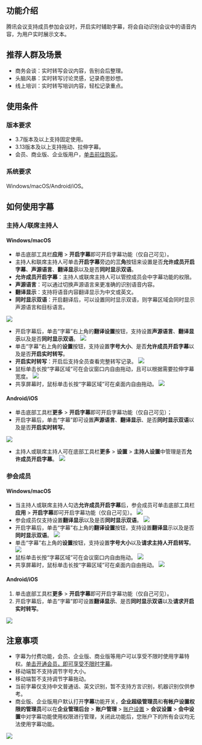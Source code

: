 ## 功能介绍
腾讯会议支持成员参加会议时，开启实时辅助字幕，将会自动识别会议中的语音内容，为用户实时展示文本。

## 推荐人群及场景
- 商务会谈：实时转写会议内容，告别会后整理。
- 头脑风暴：实时转写讨论灵感，记录奇思妙想。
- 线上培训：实时转写培训内容，轻松记录重点。

## 使用条件

### 版本要求
- 3.7版本及以上支持固定使用。
- 3.13版本及以上支持拖动、拉伸字幕。
- 会员、商业版、企业版用户，[单击前往购买](https://meeting.tencent.com/buy.html?mid=ts.p.help.wz)。

### 系统要求
Windows/macOS/Android/iOS。

## 如何使用字幕
### 主持人/联席主持人
#### Windows/macOS
- 单击底部工具栏**应用** > **开启字幕**即可开启字幕功能（仅自己可见）。
- 主持人和联席主持人可单击**开启字幕**旁边的**三角**按钮来设置是否**允许成员开启字幕**、**声源语言**、**翻译显示**以及是否**同时显示双语**。
 - **允许成员开启字幕**：主持人或联席主持人可以管控成员会中字幕功能的权限。
 - **声源语言**：可以通过切换声源语言来更准确的识别语音内容。
 - **翻译显示**：支持将语音内容翻译显示为中文或英文。
 - **同时显示双语**：开启翻译后，可以设置同时显示双语，则字幕区域会同时显示声源语言和目标语言。

![](https://qcloudimg.tencent-cloud.cn/raw/81dfa22315d1093396ed319e52e1b5de.png)

- 开启字幕后，单击“字幕”右上角的**翻译设置**按钮，支持设置**声源语言**、**翻译显示**以及是否**同时显示双语**。
![](https://qcloudimg.tencent-cloud.cn/raw/cf2003f4ba839239494838a2c79f8646.png)
- 单击“字幕”右上角的**设置**按钮，支持设置**字号大小**、是否**允许成员开启字幕**以及是否**开启实时转写**。
- **开启实时转写**：开启后支持全员查看完整转写记录。
![](https://qcloudimg.tencent-cloud.cn/raw/4130c3067f637015c5515b14231e0bcb.png)
- 鼠标单击长按“字幕区域”可在会议窗口内自由拖动，且可以根据需要拉伸字幕宽度。
![](https://qcloudimg.tencent-cloud.cn/raw/7235088c27032276359e32b9932145bd.png)
- 共享屏幕时，鼠标单击长按“字幕区域”可在桌面内自由拖动。
![](https://qcloudimg.tencent-cloud.cn/raw/6fa0f372d418f255b88c19a38085191d.png)

#### Android/iOS
- 单击底部工具栏**更多** > **开启字幕**即可开启字幕功能（仅自己可见）；
- 开启字幕后，单击“字幕”即可设置**声源语言**、**翻译显示**、是否**同时显示双语**以及是否**开启实时转写**。

![](https://qcloudimg.tencent-cloud.cn/raw/fd80ca7e4089c71c80c9e22116d2a31b.png)
- 主持人或联席主持人可在底部工具栏**更多** > **设置** >  **主持人设置**中管理是否**允许成员开启字幕**。
![](https://qcloudimg.tencent-cloud.cn/raw/619daed8cd23e60054792187be155a74.png)

### 参会成员
#### Windows/macOS
- 当主持人或联席主持人勾选**允许成员开启字幕**后，参会成员可单击底部工具栏**应用** > **开启字幕**即可开启字幕功能（仅自己可见）。
![](https://qcloudimg.tencent-cloud.cn/raw/fb651247d0df97060d71265071fa2984.png)
- 参会成员仅支持设置**翻译显示**以及是否**同时显示双语**。
![](https://qcloudimg.tencent-cloud.cn/raw/e58f91cb997bf2553c1c5d6558f80f1b.png)
- 开启字幕后，单击“字幕”右上角的**翻译设置**按钮，支持设置**翻译显**示以及是否**同时显示双语**。
![](https://qcloudimg.tencent-cloud.cn/raw/6255aac9c57ad257c5cb7e3f364b2704.png)
- 单击“字幕”右上角的**设置**按钮，支持设置**字号大小**以及**请求主持人开启转写**。
![](https://qcloudimg.tencent-cloud.cn/raw/4c38eb8a1c085cc40f0549408e07ffd2.png)
- 鼠标单击长按“字幕区域”可在会议窗口内自由拖动。
![](https://qcloudimg.tencent-cloud.cn/raw/eaa3581947b27f12f6ca1d35b07d3b98.png)
- 共享屏幕时，鼠标单击长按“字幕区域”可在桌面内自由拖动。
![](https://qcloudimg.tencent-cloud.cn/raw/f81b7500dccbf6daaf1c4bb50d8f86a6.png)

#### Android/iOS
1. 单击底部工具栏**更多** > **开启字幕**即可开启字幕功能（仅自己可见）。
2. 开启字幕后，单击“字幕”即可设置**翻译显示**、是否**同时显示双语**以及**请求开启实时转写**。

![](https://qcloudimg.tencent-cloud.cn/raw/0cbed21755aba6fe1c01904a0620bbc5.png)

## 注意事项
- 字幕为付费功能，会员、企业版、商业版等用户可以享受不限时使用字幕特权。[单击开通会员，即可享受不限时字幕](https://meeting.tencent.com/buy/index.html?version=personal&mid=ts.p.help.wz)。
- 移动端暂不支持调节字号大小。
- 移动端暂不支持调节字幕拖动。
- 当前字幕仅支持中文普通话、英文识别，暂不支持方言识别，机器识别仅供参考。
- 商业版、企业版用户默认打开**字幕**功能开关，**企业超级管理员**和**有帐户设置权限的管理员**可以在**企业管理后台** > **账户管理** > [账户设置](https://meeting.tencent.com/user-center/account-setting) > **会议设置** > **会中设置**中对字幕功能使用权限进行管理，关闭此功能后，您账户下的所有会议均无法使用字幕功能。

![](https://qcloudimg.tencent-cloud.cn/raw/3a81385706706d2a212ba502d61302de.png)
